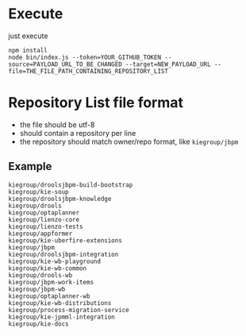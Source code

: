 # Execute

just execute
```
npm install
node bin/index.js --token=YOUR_GITHUB_TOKEN --source=PAYLOAD_URL_TO_BE_CHANGED --target=NEW_PAYLOAD_URL --file=THE_FILE_PATH_CONTAINING_REPOSITORY_LIST
```

# Repository List file format

* the file should be utf-8
* should contain a repository per line
* the repository should match owner/repo format, like `kiegroup/jbpm`

## Example

```
kiegroup/droolsjbpm-build-bootstrap
kiegroup/kie-soup
kiegroup/droolsjbpm-knowledge
kiegroup/drools
kiegroup/optaplanner
kiegroup/lienzo-core
kiegroup/lienzo-tests
kiegroup/appformer
kiegroup/kie-uberfire-extensions
kiegroup/jbpm
kiegroup/droolsjbpm-integration
kiegroup/kie-wb-playground
kiegroup/kie-wb-common
kiegroup/drools-wb
kiegroup/jbpm-work-items
kiegroup/jbpm-wb
kiegroup/optaplanner-wb
kiegroup/kie-wb-distributions
kiegroup/process-migration-service
kiegroup/kie-jpmml-integration
kiegroup/kie-docs
```

